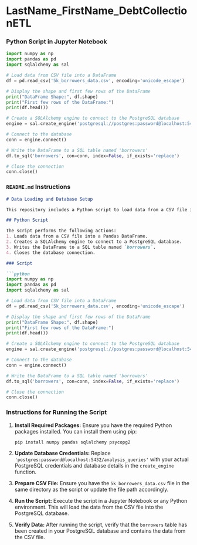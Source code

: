 # LastName_FirstName_DebtCollectionETL

### Python Script in Jupyter Notebook

```python
import numpy as np
import pandas as pd
import sqlalchemy as sal

# Load data from CSV file into a DataFrame
df = pd.read_csv('5k_borrowers_data.csv', encoding='unicode_escape')

# Display the shape and first few rows of the DataFrame
print("DataFrame Shape:", df.shape)
print("First few rows of the DataFrame:")
print(df.head())

# Create a SQLAlchemy engine to connect to the PostgreSQL database
engine = sal.create_engine('postgresql://postgres:password@localhost:5432/analysis_queries')

# Connect to the database
conn = engine.connect()

# Write the DataFrame to a SQL table named 'borrowers'
df.to_sql('borrowers', con=conn, index=False, if_exists='replace')

# Close the connection
conn.close()
```

### `README.md` Instructions

```markdown
# Data Loading and Database Setup

This repository includes a Python script to load data from a CSV file into a PostgreSQL database. Below are the details on how to execute the script and set up the database.

## Python Script

The script performs the following actions:
1. Loads data from a CSV file into a Pandas DataFrame.
2. Creates a SQLAlchemy engine to connect to a PostgreSQL database.
3. Writes the DataFrame to a SQL table named `borrowers`.
4. Closes the database connection.

### Script

```python
import numpy as np
import pandas as pd
import sqlalchemy as sal

# Load data from CSV file into a DataFrame
df = pd.read_csv('5k_borrowers_data.csv', encoding='unicode_escape')

# Display the shape and first few rows of the DataFrame
print("DataFrame Shape:", df.shape)
print("First few rows of the DataFrame:")
print(df.head())

# Create a SQLAlchemy engine to connect to the PostgreSQL database
engine = sal.create_engine('postgresql://postgres:password@localhost:5432/analysis_queries')

# Connect to the database
conn = engine.connect()

# Write the DataFrame to a SQL table named 'borrowers'
df.to_sql('borrowers', con=conn, index=False, if_exists='replace')

# Close the connection
conn.close()
```

### Instructions for Running the Script

1. **Install Required Packages:**
   Ensure you have the required Python packages installed. You can install them using pip:
   ```bash
   pip install numpy pandas sqlalchemy psycopg2
   ```

2. **Update Database Credentials:**
   Replace `'postgres:password@localhost:5432/analysis_queries'` with your actual PostgreSQL credentials and database details in the `create_engine` function.

3. **Prepare CSV File:**
   Ensure you have the `5k_borrowers_data.csv` file in the same directory as the script or update the file path accordingly.

4. **Run the Script:**
   Execute the script in a Jupyter Notebook or any Python environment. This will load the data from the CSV file into the PostgreSQL database.

5. **Verify Data:**
   After running the script, verify that the `borrowers` table has been created in your PostgreSQL database and contains the data from the CSV file.

